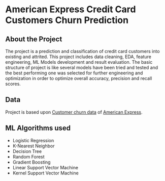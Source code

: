 # American Express Credit Card Customers Churn Prediction
## About the Project
The project is a prediction and classification of credit card customers into existing and attrited. This project includes data cleaning, EDA, feature engineering, ML Models development and result evaluation. The basic structure of project is like several models have been tried and tested and the best performing one was selected for further engineering and optimization in order to optimize overall accuracy, precision and recall scores.

## Data
Project is based upon [Customer churn data](https://www.kaggle.com/datasets/xodeum/american-express-default-prediction) of [American Express](https://en.wikipedia.org/wiki/American_Express).

## ML Algorithms used
* Logistic Regression
* K-Nearest Neighbor
* Decision Tree
* Random Forest
* Gradient Boosting
* Linear Support Vector Machine
* Kernel Support Vector Machine
